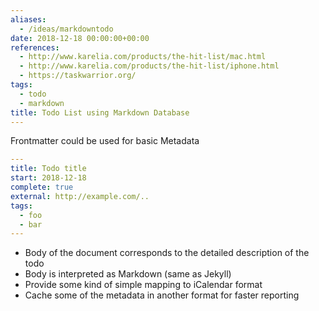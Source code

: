 ```yaml
---
aliases:
  - /ideas/markdowntodo
date: 2018-12-18 00:00:00+00:00
references:
  - http://www.karelia.com/products/the-hit-list/mac.html
  - http://www.karelia.com/products/the-hit-list/iphone.html
  - https://taskwarrior.org/
tags:
  - todo
  - markdown
title: Todo List using Markdown Database
---
```


Frontmatter could be used for basic Metadata

```yaml
---
title: Todo title
start: 2018-12-18
complete: true
external: http://example.com/..
tags:
  - foo
  - bar
---
```

- Body of the document corresponds to the detailed description of the todo
- Body is interpreted as Markdown (same as Jekyll)
- Provide some kind of simple mapping to iCalendar format
- Cache some of the metadata in another format for faster reporting
